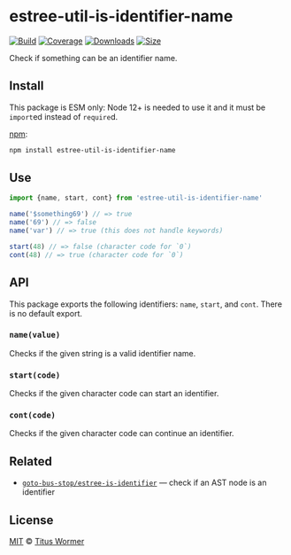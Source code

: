 # estree-util-is-identifier-name

[![Build][build-badge]][build]
[![Coverage][coverage-badge]][coverage]
[![Downloads][downloads-badge]][downloads]
[![Size][size-badge]][size]

Check if something can be an identifier name.

## Install

This package is ESM only: Node 12+ is needed to use it and it must be `import`ed
instead of `require`d.

[npm][]:

```sh
npm install estree-util-is-identifier-name
```

## Use

```js
import {name, start, cont} from 'estree-util-is-identifier-name'

name('$something69') // => true
name('69') // => false
name('var') // => true (this does not handle keywords)

start(48) // => false (character code for `0`)
cont(48) // => true (character code for `0`)
```

## API

This package exports the following identifiers: `name`, `start`, and `cont`.
There is no default export.

### `name(value)`

Checks if the given string is a valid identifier name.

### `start(code)`

Checks if the given character code can start an identifier.

### `cont(code)`

Checks if the given character code can continue an identifier.

## Related

*   [`goto-bus-stop/estree-is-identifier`](https://github.com/goto-bus-stop/estree-is-identifier)
    — check if an AST node is an identifier

## License

[MIT][license] © [Titus Wormer][author]

<!-- Definitions -->

[build-badge]: https://github.com/wooorm/estree-util-is-identifier-name/workflows/main/badge.svg

[build]: https://github.com/wooorm/estree-util-is-identifier-name/actions

[coverage-badge]: https://img.shields.io/codecov/c/github/wooorm/estree-util-is-identifier-name.svg

[coverage]: https://codecov.io/github/wooorm/estree-util-is-identifier-name

[downloads-badge]: https://img.shields.io/npm/dm/estree-util-is-identifier-name.svg

[downloads]: https://www.npmjs.com/package/estree-util-is-identifier-name

[size-badge]: https://img.shields.io/bundlephobia/minzip/estree-util-is-identifier-name.svg

[size]: https://bundlephobia.com/result?p=estree-util-is-identifier-name

[npm]: https://docs.npmjs.com/cli/install

[license]: license

[author]: https://wooorm.com
